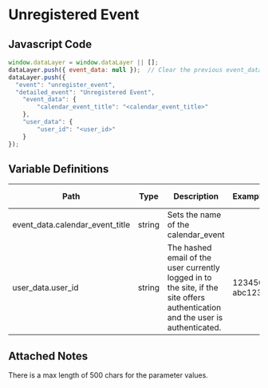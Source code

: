 # Unregistered Event

### 

## Javascript Code
```js
window.dataLayer = window.dataLayer || [];
dataLayer.push({ event_data: null });  // Clear the previous event_data object.
dataLayer.push({
  "event": "unregister_event",
  "detailed_event": "Unregistered Event",
    "event_data": {
        "calendar_event_title": "<calendar_event_title>"
    },
    "user_data": {
        "user_id": "<user_id>"
    }
});
```

## Variable Definitions

|Path|Type|Description|Example|Pattern|Min Length|Max Length|Minimum|Maximum|Multiple Of|
| --- | --- | --- | --- | --- | --- | --- | --- | --- | --- |
|event_data.calendar_event_title|string|Sets the name of the calendar\_event||||||||
|user_data.user_id|string|The hashed email of the user currently logged in to the site, if the site offers authentication and the user is authenticated.|123456, abc123|||||||

## Attached Notes

<p>There is a max length of 500 chars for the parameter values.</p>


